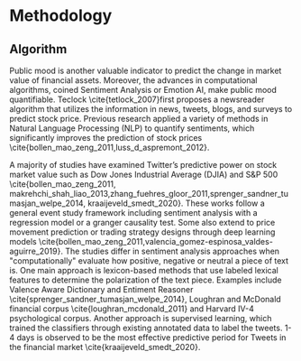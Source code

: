 # Methodology
## Algorithm

Public mood is another valuable indicator to predict the change in market value of financial assets. 
Moreover, the advances in computational algorithms, coined Sentiment Analysis or Emotion AI, make public mood quantifiable. 
Teclock \cite{tetlock_2007}first proposes a newsreader algorithm that utilizes the information in news, tweets, blogs, and surveys to predict stock price. 
Previous research applied a variety of methods in Natural Language Processing (NLP) to quantify sentiments, 
which significantly improves the prediction of stock prices \cite{bollen_mao_zeng_2011,luss_d_aspremont_2012}.

A majority of studies have examined Twitter’s predictive power on stock market value 
such as Dow Jones Industrial Average (DJIA) and S\&P 500 \cite{bollen_mao_zeng_2011, makrehchi_shah_liao_2013,zhang_fuehres_gloor_2011,sprenger_sandner_tumasjan_welpe_2014, kraaijeveld_smedt_2020}. 
These works follow a general event study framework including sentiment analysis with a regression model or a granger causality test. 
Some also extend to price movement prediction or trading strategy designs through deep learning models \cite{bollen_mao_zeng_2011,valencia_gomez-espinosa_valdes-aguirre_2019}. 
The studies differ in sentiment analysis approaches when "computationally" evaluate how positive, negative or neutral a piece of text is. 
One main approach is lexicon-based methods that use labeled lexical features to determine the polarization of the text piece. 
Examples include Valence Aware Dictionary and Entiment Reasoner \cite{sprenger_sandner_tumasjan_welpe_2014}, 
Loughran and McDonald financial corpus \cite{loughran_mcdonald_2011} and Harvard IV-4 psychological corpus. Another approach is supervised learning, 
which trained the classifiers through existing annotated data to label the tweets. 
1-4 days is observed to be the most effective predictive period for Tweets in the financial market \cite{kraaijeveld_smedt_2020}.
